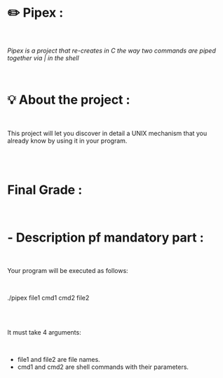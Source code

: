<h1><strong>✏️ Pipex : </strong></h1><br>
<p><i>Pipex is a project that re-creates in C the way two commands are piped together via | in the shell </i><p><br>
<h1>💡 About the project : </h1><br>
<p>This project will let you discover in detail a UNIX mechanism that you already know
by using it in your program.</p> <br><br>

<h1>Final Grade : </h1> <br>


<h1> - Description pf mandatory part :</h1><br>
<p>Your program will be executed as follows:</p><br>
<p>     ./pipex file1 cmd1 cmd2 file2</p><br><br>
<p>It must take 4 arguments:</p><br>
<ul>
  <li>file1 and file2 are file names.</li>
  <li>cmd1 and cmd2 are shell commands with their parameters.</li>
</ul>
